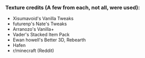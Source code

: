 ### Texture credits (A few from each, not all, were used):
- Xisumavoid's Vanilla Tweaks
- futurenp's Nate's Tweaks
- Arranozo's Vanilla+
- Vader's Stacked Item Pack
- Ewan howell's Better 3D, Rebearth
- Hafen
- r/minecraft (Reddit)
